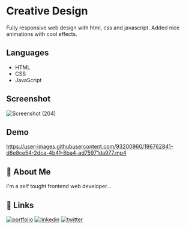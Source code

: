 # Creative Design
Fully responsive web design with html, css and javascript. Added nice animations with cool effects.

## Languages
- HTML
- CSS
- JavaScript

## Screenshot

![Screenshot (204)](https://user-images.githubusercontent.com/93200960/215092307-43abe5ed-c9d3-4599-8164-7b51a1c56e00.png)

## Demo
https://user-images.githubusercontent.com/93200960/196762841-d6e8ce54-2dca-4b41-8ba4-ad75971da977.mp4

## 🚀 About Me
I'm a self tought frontend web developer...

## 🔗 Links
[![portfolio](https://img.shields.io/badge/my_portfolio-000?style=for-the-badge&logo=ko-fi&logoColor=white)](https://portfolio-me-karanchandekar.vercel.app/)
[![linkedin](https://img.shields.io/badge/linkedin-0A66C2?style=for-the-badge&logo=linkedin&logoColor=white)](https://www.linkedin.com/in/karan-chandekar-a87263219/)
[![twitter](https://img.shields.io/badge/twitter-1DA1F2?style=for-the-badge&logo=twitter&logoColor=white)](https://twitter.com/karanchandekar1)

